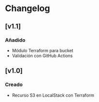 
# Changelog

## [v1.1] 
### Añadido
- Módulo Terraform para bucket
- Validación con GitHub Actions

## [v1.0]
### Creado
- Recurso S3 en LocalStack con Terraform
